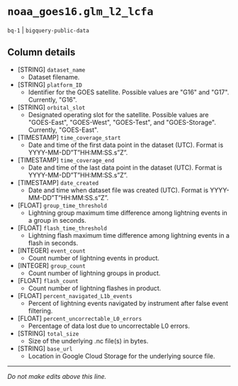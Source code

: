 # `noaa_goes16.glm_l2_lcfa`
`bq-1` | `bigquery-public-data`

## Column details
* [STRING]    `dataset_name`
  - Dataset filename.
* [STRING]    `platform_ID`
  - Identifier for the GOES satellite. Possible values are "G16" and "G17". Currently, "G16".
* [STRING]    `orbital_slot`
  - Designated operating slot for the satellite. Possible values are "GOES-East", "GOES-West", "GOES-Test", and "GOES-Storage". Currently, "GOES-East".
* [TIMESTAMP] `time_coverage_start`
  - Date and time of the first data point in the dataset (UTC). Format is YYYY-MM-DD”T”HH:MM:SS.s”Z”.
* [TIMESTAMP] `time_coverage_end`
  - Date and time of the last data point in the dataset (UTC). Format is YYYY-MM-DD”T”HH:MM:SS.s”Z”.
* [TIMESTAMP] `date_created`
  - Date and time when dataset file was created (UTC). Format is YYYY-MM-DD”T”HH:MM:SS.s”Z”.
* [FLOAT]     `group_time_threshold`
  - Lightning group maximum time difference among lightning events in a group in seconds.
* [FLOAT]     `flash_time_threshold`
  - Lightning flash maximum time difference among lightning events in a flash in seconds.
* [INTEGER]   `event_count`
  - Count number of lightning events in product.
* [INTEGER]   `group_count`
  - Count number of lightning groups in product.
* [FLOAT]     `flash_count`
  - Count number of lightning flashes in product.
* [FLOAT]     `percent_navigated_L1b_events`
  - Percent of lightning events navigated by instrument after false event filtering.
* [FLOAT]     `percent_uncorrectable_L0_errors`
  - Percentage of data lost due to uncorrectable L0 errors.
* [STRING]    `total_size`
  - Size of the underlying .nc file(s) in bytes.
* [STRING]    `base_url`
  - Location in Google Cloud Storage for the underlying source file.

-------------------------------------------------------------------------------
*Do not make edits above this line.*
